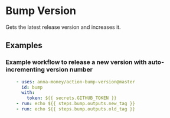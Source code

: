 # Bump Version

Gets the latest release version and increases it.

## Examples

### Example workflow to release a new version with auto-incrementing version number

```yaml
    - uses: anna-money/action-bump-version@master
      id: bump
      with:
        token: ${{ secrets.GITHUB_TOKEN }}
    - run: echo ${{ steps.bump.outputs.new_tag }}
    - run: echo ${{ steps.bump.outputs.old_tag }}

```
